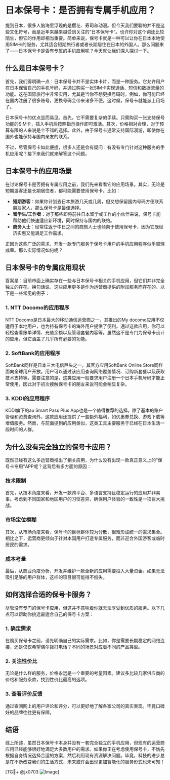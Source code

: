 # 日本保号卡：是否拥有专属手机应用？

提到日本，很多人脑海里浮现的是樱花、寿司和动漫。但今天我们要聊的并不是这些文化符号，而是近年来越来越受到关注的“日本保号卡”。也许你对这个词还比较陌生，但它的作用却相当重要。简单来说，保号卡就是一种可以让你在日本本地使用SIM卡的服务，尤其适合短期旅行者或者长期居住在日本的外国人。那么问题来了——日本保号卡是否有专属的手机应用呢？今天就让我们深入探讨一下。

## 什么是日本保号卡？

首先，我们得明确一点：日本保号卡并不是实体卡片，而是一种服务。它允许用户在日本保留自己的手机号码，并通过购买一张SIM卡实现通话、短信和数据流量的功能。这在国际旅行中非常实用，尤其是当你不想更换号码时。例如，你可能已经在国内注册了很多账号，更换号码会带来诸多不便。这时候，保号卡就能派上用场了。

日本保号卡的优点显而易见。首先，它不需要复杂的手续。只需购买一张支持保号功能的SIM卡，插入手机后按照指示操作即可激活。其次，价格相对合理，对于预算有限的人来说是个不错的选择。此外，由于保号卡通常支持国际漫游，即使你在国外也能保持与国内亲友的联系。

不过，尽管保号卡如此便捷，很多人还是会有疑问：有没有专门针对这种服务的手机应用呢？接下来我们就来解答这个问题。

## 日本保号卡的应用场景

在讨论保号卡是否拥有专属应用之前，我们先来看看它的应用场景。其实，无论是短期游客还是长期居住者，都可能需要使用保号卡。比如：

- **短期游客**：如果你计划去日本旅游几天或几周，但又想保留国内号码方便联系朋友家人，那么保号卡是最佳选择。
- **留学生/工作者**：对于那些即将前往日本留学或工作的小伙伴来说，保号卡能帮助他们快速适应新环境，同时保持与国内的联络。
- **商务人士**：经常往返于中日之间的商旅人士也倾向于使用保号卡，因为它既经济实惠又能满足工作需求。

正因为这些广泛的需求，开发一款专门服务于保号卡用户的手机应用程序似乎顺理成章。那么实际情况如何呢？

## 日本保号卡的专属应用现状

答案是：目前市面上确实存在一些与日本保号卡相关的手机应用，但它们并非完全独立的存在。换句话说，这些应用更多是作为运营商提供的附加服务而存在的。以下是一些常见的例子：

### 1. NTT Docomo的应用程序
NTT Docomo是日本最大的移动通信运营商之一，其推出的My docomo应用不仅适用于本地用户，也为持有保号卡的海外用户提供了便利。通过这款应用，你可以轻松查看账单详情、充值余额以及管理套餐内容等。虽然这不是专门为保号卡设计的应用，但它涵盖了几乎所有必要的功能。

### 2. SoftBank的应用程序
SoftBank同样是日本三大电信巨头之一，其官方应用SoftBank Online Store同样面向全球用户开放。用户可以通过该应用查询网络覆盖情况、订购新套餐以及获取技术支持等。需要注意的是，这类应用一般要求用户注册一个日本手机号码才能正常使用，因此对于初次接触保号卡的朋友来说可能会稍显复杂。

### 3. KDDI的应用程序
KDDI旗下的au Smart Pass Plus App也是一个值得推荐的选择。除了基本的账户管理和资费查询外，这款应用还提供了一些额外福利，如优惠券兑换、游戏下载等增值服务。然而，与前面提到的应用类似，这类工具主要服务于已经在日本生活一段时间的人群。

## 为什么没有完全独立的保号卡应用？

既然已经有这么多运营商推出了相关应用，为什么没有出现一款真正意义上的“保号卡专用”APP呢？这背后有多方面的原因：

### 技术限制
首先，从技术角度来看，开发一款跨平台、多语言支持且稳定运行的应用并非易事。考虑到不同国家和地区用户的习惯差异，确保用户体验的一致性是一项巨大挑战。

### 市场定位模糊
其次，从市场角度来看，保号卡的目标群体较为分散，很难形成统一的需求集合。相比之下，运营商更倾向于针对本国用户打造专属服务，而非迎合外国游客或临时居民的需求。

### 成本考量
最后，从商业角度分析，开发并维护一款全新的应用需要投入大量资金。如果无法吸引足够的用户群体，这样的项目很可能得不偿失。

## 如何选择合适的保号卡服务？

尽管没有专门的保号卡应用，但这并不意味着你就无法享受到优质的服务。以下几点可以帮助你挑选最适合自己的保号卡方案：

### 1. 确定需求
在购买保号卡之前，请先明确自己的实际需求。比如，你是需要长期稳定的网络连接，还是仅仅希望偶尔拨打电话？不同的场景对应着不同的产品类型。

### 2. 关注性价比
无论是什么样的服务，价格永远是一个重要的考量因素。建议多比较几家供应商的价格和服务条款，找到性价比最高的选项。

### 3. 查看评价反馈
通过查阅网上的用户评论和评分，可以更好地了解各家公司的真实表现。毕竟口碑好的品牌往往更有保障。

## 结语

综上所述，虽然日本保号卡本身并没有一套完全独立的手机应用，但现有的运营商应用已经能够很好地满足大多数用户的需求。如果你正在考虑使用保号卡，不妨先根据自身情况选择合适的方案，然后利用现有资源解决问题。毕竟，科技的进步总是在不断改变我们的生活方式，未来或许会出现更加智能化的服务形式也未可知！

[TG💪+ @jx0703 ![Image](https://github.com/user-attachments/assets/dbca1d08-cadb-493c-b0ec-ad6f7a83f270)]
